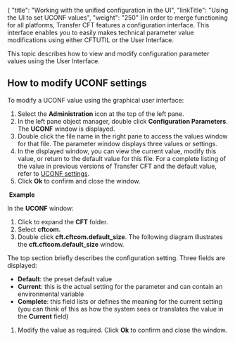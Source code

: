 {
    "title": "Working with the unified configuration in the UI",
    "linkTitle": "Using the UI to set UCONF values",
    "weight": "250"
}In order to merge functioning for all platforms, Transfer CFT features
a configuration interface. This interface enables you to easily makes
technical parameter value modifications using either CFTUTIL or the User Interface.

This topic describes how to view and modify configuration parameter
values using the User Interface.

## How to modify UCONF settings

To modify a UCONF value using the graphical user interface:

1. Select the ****Administration****
    icon at the top of the left pane.
1. In the left pane object manager,
    double click ****Configuration Parameters****.
    The **UCONF** window is displayed.
1. Double click the file name
    in the right pane to access the values window for that file. The parameter
    window displays three values or settings.
1. In the displayed window, you
    can view the current value, modify this value, or return to the default
    value for this file. For a complete listing of the value in previous versions
    of Transfer CFT and the default value, refer to [UCONF
    settings](../).
1. Click ****Ok****
    to confirm and close the window.

 ****Example****

In the **UCONF** window:

1. Click to expand the ****CFT****
    folder.
1. Select ****cftcom****.
1. Double click ****cft.cftcom.default\_size****.
    The following diagram illustrates the **cft.cftcom.default\_size** window.

The top section briefly describes the configuration
setting. Three fields are displayed:

- ****Default****:
    the preset default value
- ****Current****:
    this is the actual setting for the parameter and can contain an environmental
    variable
- ****Complete****:
    this field lists or defines the meaning for the current setting (you can
    think of this as how the system sees or translates the value in the ****Current**** field)

1. Modify the value as required.
    Click ****Ok**** to confirm and close
    the window.

 

 
